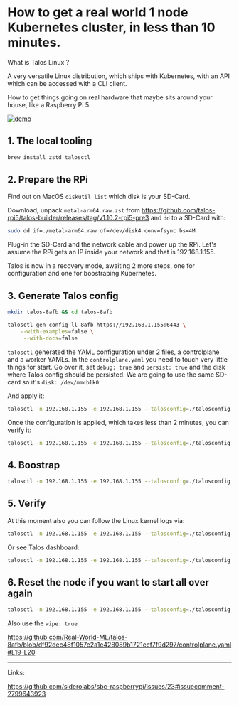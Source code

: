 # How to get a real world 1 node Kubernetes cluster, in less than 10 minutes.

What is Talos Linux ?

A very versatile Linux distribution, which ships with Kubernetes, with an API which can be accessed with a CLI client.

How to get things going on real hardware that maybe sits around your house, like a Raspberry Pi 5. 

[![demo](demo.gif)](demo.gif)


## 1. The local tooling

```sh
brew install zstd talosctl
```

## 2. Prepare the RPi

Find out on MacOS ```diskutil list``` which disk is your SD-Card.

Download, unpack ```metal-arm64.raw.zst``` from https://github.com/talos-rpi5/talos-builder/releases/tag/v1.10.2-rpi5-pre3 and ```dd``` to a SD-Card with:

```sh
sudo dd if=./metal-arm64.raw of=/dev/disk4 conv=fsync bs=4M
```

Plug-in the SD-Card and the network cable and power up the RPi. 
Let's assume the RPi gets an IP inside your network and that is 192.168.1.155.

Talos is now in a recovery mode, awaiting 2 more steps, one for configuration and one for boostraping Kubernetes. 


## 3. Generate Talos config

```sh
mkdir talos-8afb && cd talos-8afb 
```

```sh
talosctl gen config ll-8afb https://192.168.1.155:6443 \
    --with-examples=false \
     --with-docs=false
```

```talosctl``` generated the YAML configuration under 2 files, a controlplane and a worker YAMLs.
In the ```controlplane.yaml``` you need to touch very little things for start. Go over it, set ```debug: true``` and ```persist: true``` and the disk where Talos config should be persisted.
We are going to use the same SD-card so it's ```disk: /dev/mmcblk0```

And apply it:

```sh
talosctl -n 192.168.1.155 -e 192.168.1.155 --talosconfig=./talosconfig apply-config -f ./controlplane.yaml --insecure
```

Once the configuration is applied, which takes less than 2 minutes, you can verify it:

```sh
talosctl -n 192.168.1.155 -e 192.168.1.155 --talosconfig=./talosconfig version
```

## 4. Boostrap

```sh
talosctl -n 192.168.1.155 -e 192.168.1.155 --talosconfig=./talosconfig bootstrap 
```


## 5. Verify

At this moment also you can follow the Linux kernel logs via: 

```sh
talosctl -n 192.168.1.155 -e 192.168.1.155 --talosconfig=./talosconfig dmesg -f 
```

Or see Talos dashboard:

```sh
talosctl -n 192.168.1.155 -e 192.168.1.155 --talosconfig=./talosconfig dashboard  
```

## 6. Reset the node if you want to start all over again

```sh
talosctl -n 192.168.1.155 -e 192.168.1.155 --talosconfig=./talosconfig reset
```

Also use the ```wipe: true```

https://github.com/Real-World-ML/talos-8afb/blob/df92dec48f1057e2a1e428089b1721ccf7f9d297/controlplane.yaml#L19-L20

---

Links:

https://github.com/siderolabs/sbc-raspberrypi/issues/23#issuecomment-2799643923
